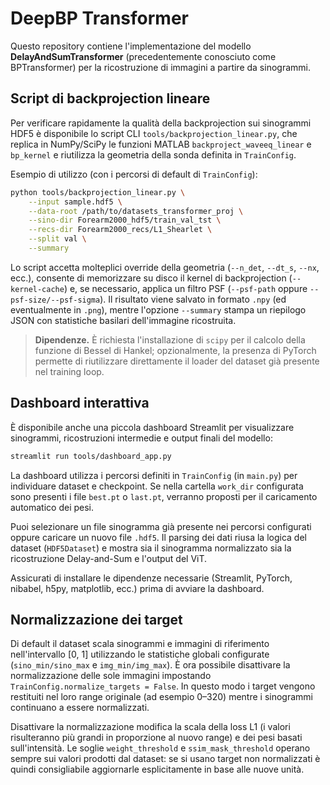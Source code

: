 # DeepBP Transformer

Questo repository contiene l'implementazione del modello **DelayAndSumTransformer** (precedentemente conosciuto come BPTransformer) per la ricostruzione di immagini a partire da sinogrammi.

## Script di backprojection lineare

Per verificare rapidamente la qualità della backprojection sui sinogrammi HDF5 è
disponibile lo script CLI `tools/backprojection_linear.py`, che replica in
NumPy/SciPy le funzioni MATLAB `backproject_waveeq_linear` e `bp_kernel` e
riutilizza la geometria della sonda definita in `TrainConfig`.

Esempio di utilizzo (con i percorsi di default di `TrainConfig`):

```bash
python tools/backprojection_linear.py \
    --input sample.hdf5 \
    --data-root /path/to/datasets_transformer_proj \
    --sino-dir Forearm2000_hdf5/train_val_tst \
    --recs-dir Forearm2000_recs/L1_Shearlet \
    --split val \
    --summary
```

Lo script accetta molteplici override della geometria (`--n_det`, `--dt_s`,
`--nx`, ecc.), consente di memorizzare su disco il kernel di
backprojection (`--kernel-cache`) e, se necessario, applica un filtro PSF
(`--psf-path` oppure `--psf-size/--psf-sigma`). Il risultato viene salvato in
formato `.npy` (ed eventualmente in `.png`), mentre l'opzione `--summary`
stampa un riepilogo JSON con statistiche basilari dell'immagine ricostruita.

> **Dipendenze.** È richiesta l'installazione di `scipy` per il calcolo della
> funzione di Bessel di Hankel; opzionalmente, la presenza di PyTorch permette
> di riutilizzare direttamente il loader del dataset già presente nel training
> loop.

## Dashboard interattiva

È disponibile anche una piccola dashboard Streamlit per visualizzare sinogrammi, ricostruzioni intermedie e output finali del modello:

```bash
streamlit run tools/dashboard_app.py
```

La dashboard utilizza i percorsi definiti in `TrainConfig` (in `main.py`) per individuare dataset e checkpoint. Se nella cartella `work_dir` configurata sono presenti i file `best.pt` o `last.pt`, verranno proposti per il caricamento automatico dei pesi.

Puoi selezionare un file sinogramma già presente nei percorsi configurati oppure caricare un nuovo file `.hdf5`. Il parsing dei dati riusa la logica del dataset (`HDF5Dataset`) e mostra sia il sinogramma normalizzato sia la ricostruzione Delay-and-Sum e l'output del ViT.

Assicurati di installare le dipendenze necessarie (Streamlit, PyTorch, nibabel, h5py, matplotlib, ecc.) prima di avviare la dashboard.

## Normalizzazione dei target

Di default il dataset scala sinogrammi e immagini di riferimento nell'intervallo
[0, 1] utilizzando le statistiche globali configurate (`sino_min/sino_max` e
`img_min/img_max`). È ora possibile disattivare la normalizzazione delle sole
immagini impostando `TrainConfig.normalize_targets = False`. In questo modo i
target vengono restituiti nel loro range originale (ad esempio 0–320) mentre i
sinogrammi continuano a essere normalizzati.

Disattivare la normalizzazione modifica la scala della loss L1 (i valori
risulteranno più grandi in proporzione al nuovo range) e dei pesi basati
sull'intensità. Le soglie `weight_threshold` e `ssim_mask_threshold` operano
sempre sui valori prodotti dal dataset: se si usano target non normalizzati è
quindi consigliabile aggiornarle esplicitamente in base alle nuove unità.

